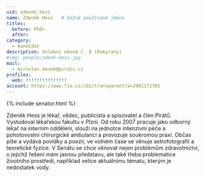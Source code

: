 ```yaml
---
uid: zdenek.hess
name: Zdeněk Hess  	# běžně používáné jméno
titles:
  before: PhDr.
  after:
category:
  - kandidat
description: Volební obvod č. 8 (Rokycany)
#img: people/zdenk-hess.jpg 
mail:
  - miroslav.masek@pirati.cz
profiles:
  web: !!!!!!!!!!!!!!!
account: https://www.fio.cz/ib2/transparent?a=2901172781
---
```


{% include senator.html %} 

Zdeněk Hess je lékař, vědec, publicista a spisovatel a člen Pirátů. Vystudoval lékařskou fakultu v Plzni. Od roku 2007 pracuje jako odborný lékař na interním oddělení, slouží na jednotce intenzivní péče a pohotovostní chirurgické ambulanci a provozuje soukromou praxi. Občas píše a vydává povídky a poezii, ve volném čase se věnuje astrofotografii a teoretické fyzice. V Senátu se chce věnovat nejen problémům zdravotnictví, o jejichž řešení mám jasnou představu, ale také třeba problematice životního prostředí, například velice aktuálnímu tématu, kterým je nedostatek vody.


